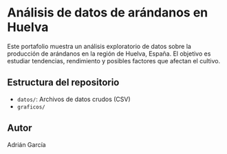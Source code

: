 # Análisis de datos de arándanos en Huelva

Este portafolio muestra un análisis exploratorio de datos sobre la producción de arándanos en la región de Huelva, España. El objetivo es estudiar tendencias, rendimiento y posibles factores que afectan el cultivo.

## Estructura del repositorio

- `datos/`: Archivos de datos crudos (CSV)
- `graficos/ `
## Autor

Adrián García
